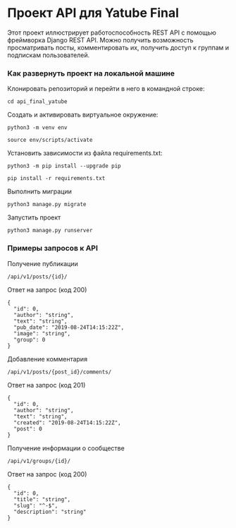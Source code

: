 # Проект API для Yatube Final
Этот проект иллюстрирует работоспособность REST API с помощью фреймворка Django REST API. Можно получить возможность просматривать посты, комментировать их, получить доступ к группам и подпискам пользователей. 

### Как развернуть проект на локальной машине
Клонировать репозиторий и перейти в него в командной строке:
```
cd api_final_yatube
```
Cоздать и активировать виртуальное окружение:
```
python3 -m venv env
```
```
source env/scripts/activate
```
Установить зависимости из файла requirements.txt:
```
python3 -m pip install --upgrade pip
```
```
pip install -r requirements.txt
```
Выполнить миграции
```
python3 manage.py migrate
```
Запустить проект
```
python3 manage.py runserver
```

### Примеры запросов к API
Получение публикации
```
/api/v1/posts/{id}/
```
Ответ на запрос (код 200)
```
{
  "id": 0,
  "author": "string",
  "text": "string",
  "pub_date": "2019-08-24T14:15:22Z",
  "image": "string",
  "group": 0
}
```
Добавление комментария
```
/api/v1/posts/{post_id}/comments/
```
Ответ на запрос (код 201)
```
{
  "id": 0,
  "author": "string",
  "text": "string",
  "created": "2019-08-24T14:15:22Z",
  "post": 0
}
```
Получение информации о сообществе
```
/api/v1/groups/{id}/
```
Ответ на запрос (код 200)
```
{
  "id": 0,
  "title": "string",
  "slug": "^-$",
  "description": "string"
}
```